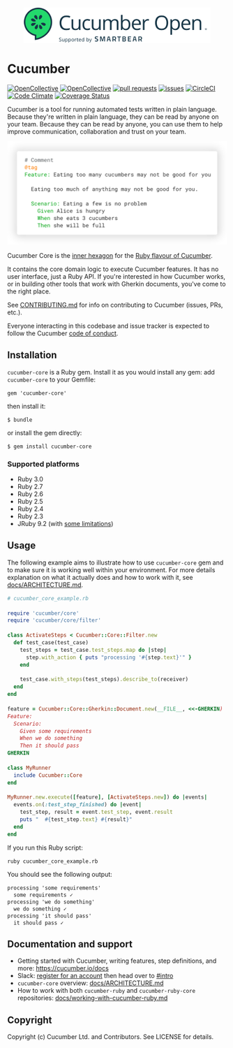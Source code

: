 <p align="center">
  <img src="./.github/img/cucumber-open-logo.png" alt="Cucumber Open - Supported by Smartbear" width="428" />
</p>

# Cucumber

[![OpenCollective](https://opencollective.com/cucumber/backers/badge.svg)](https://opencollective.com/cucumber)
[![OpenCollective](https://opencollective.com/cucumber/sponsors/badge.svg)](https://opencollective.com/cucumber)
[![pull requests](https://oselvar.com/api/badge?label=pull%20requests&csvUrl=https%3A%2F%2Fraw.githubusercontent.com%2Fcucumber%2Foselvar-github-metrics%2Fmain%2Fdata%2Fcucumber%2Fcucumber-ruby-core%2FpullRequests.csv)](https://oselvar.com/github/cucumber/oselvar-github-metrics/main/cucumber/cucumber-ruby-core)
[![issues](https://oselvar.com/api/badge?label=issues&csvUrl=https%3A%2F%2Fraw.githubusercontent.com%2Fcucumber%2Foselvar-github-metrics%2Fmain%2Fdata%2Fcucumber%2Fcucumber-ruby-core%2Fissues.csv)](https://oselvar.com/github/cucumber/oselvar-github-metrics/main/cucumber/cucumber-ruby-core)
[![CircleCI](https://circleci.com/gh/cucumber/cucumber-ruby-core/tree/main.svg?style=svg)](https://circleci.com/gh/cucumber/cucumber-ruby-core/tree/main)
[![Code Climate](https://codeclimate.com/github/cucumber/cucumber-ruby-core.svg)](https://codeclimate.com/github/cucumber/cucumber-ruby-core)
[![Coverage Status](https://coveralls.io/repos/cucumber/cucumber-ruby-core/badge.svg?branch=main)](https://coveralls.io/r/cucumber/cucumber-ruby-core?branch=main)

Cucumber is a tool for running automated tests written in plain language. Because they're
written in plain language, they can be read by anyone on your team. Because they can be
read by anyone, you can use them to help improve communication, collaboration and trust on
your team.

<p align="center">
  <img src="./.github/img/gherkin-example.png" alt="Cucumber Gherkin Example" width="728" />
</p>

Cucumber Core is the [inner hexagon](https://en.wikipedia.org/wiki/Hexagonal_architecture_(software))
for the [Ruby flavour of Cucumber](https://github.com/cucumber/cucumber-ruby).

It contains the core domain logic to execute Cucumber features. It has no user interface,
just a Ruby API. If you're interested in how Cucumber works, or in building other
tools that work with Gherkin documents, you've come to the right place.

See [CONTRIBUTING.md](CONTRIBUTING.md) for info on contributing to Cucumber (issues,
PRs, etc.).

Everyone interacting in this codebase and issue tracker is expected to follow the
Cucumber [code of conduct](https://cucumber.io/conduct).

## Installation

`cucumber-core` is a Ruby gem. Install it as you would install any gem: add
`cucumber-core` to your Gemfile:

    gem 'cucumber-core'

then install it:

    $ bundle

or install the gem directly:

    $ gem install cucumber-core

### Supported platforms

- Ruby 3.0
- Ruby 2.7
- Ruby 2.6
- Ruby 2.5
- Ruby 2.4
- Ruby 2.3
- JRuby 9.2 (with [some limitations](https://github.com/cucumber/cucumber-ruby/blob/main/docs/jruby-limitations.md))

## Usage

The following example aims to illustrate how to use `cucumber-core` gem and to
make sure it is working well within your environment. For more details
explanation on what it actually does and how to work with it, see
[docs/ARCHITECTURE.md](docs/ARCHITECTURE.md).

```ruby
# cucumber_core_example.rb

require 'cucumber/core'
require 'cucumber/core/filter'

class ActivateSteps < Cucumber::Core::Filter.new
  def test_case(test_case)
    test_steps = test_case.test_steps.map do |step|
      step.with_action { puts "processing '#{step.text}'" }
    end

    test_case.with_steps(test_steps).describe_to(receiver)
  end
end

feature = Cucumber::Core::Gherkin::Document.new(__FILE__, <<-GHERKIN)
Feature:
  Scenario:
    Given some requirements
    When we do something
    Then it should pass
GHERKIN

class MyRunner
  include Cucumber::Core
end

MyRunner.new.execute([feature], [ActivateSteps.new]) do |events|
  events.on(:test_step_finished) do |event|
    test_step, result = event.test_step, event.result
    puts "  #{test_step.text} #{result}"
  end
end
```

If you run this Ruby script:

```shell
ruby cucumber_core_example.rb
```

You should see the following output:

```
processing 'some requirements'
  some requirements ✓
processing 'we do something'
  we do something ✓
processing 'it should pass'
  it should pass ✓
```

## Documentation and support

- Getting started with Cucumber, writing features, step definitions, and more: https://cucumber.io/docs
- Slack: [register for an account](https://cucumberbdd-slack-invite.herokuapp.com/) then head over to [#intro](https://cucumberbdd.slack.com/messages/C5WD8SA21/)
- `cucumber-core` overview: [docs/ARCHITECTURE.md](docs/ARCHITECTURE.md)
- How to work with both `cucumber-ruby` and `cucumber-ruby-core` repositories: [docs/working-with-cucumber-ruby.md](docs/working-with-cucumber-ruby.md)

## Copyright

Copyright (c) Cucumber Ltd. and Contributors. See LICENSE for details.
